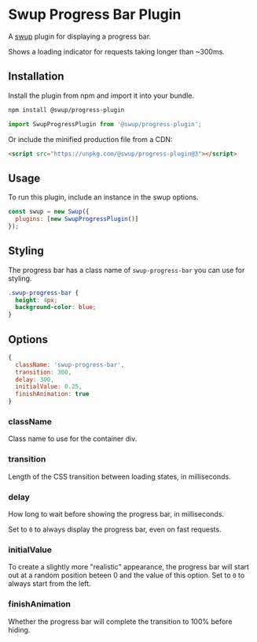# Swup Progress Bar Plugin

A [swup](https://swup.js.org) plugin for displaying a progress bar.

Shows a loading indicator for requests taking longer than ~300ms.

## Installation

Install the plugin from npm and import it into your bundle.

```bash
npm install @swup/progress-plugin
```

```js
import SwupProgressPlugin from '@swup/progress-plugin';
```

Or include the minified production file from a CDN:

```html
<script src="https://unpkg.com/@swup/progress-plugin@3"></script>
```

## Usage

To run this plugin, include an instance in the swup options.

```javascript
const swup = new Swup({
  plugins: [new SwupProgressPlugin()]
});
```

## Styling

The progress bar has a class name of `swup-progress-bar` you can use for styling.

```css
.swup-progress-bar {
  height: 4px;
  background-color: blue;
}
```

## Options

```javascript
{
  className: 'swup-progress-bar',
  transition: 300,
  delay: 300,
  initialValue: 0.25,
  finishAnimation: true
}
```

### className

Class name to use for the container div.

### transition

Length of the CSS transition between loading states, in milliseconds.

### delay

How long to wait before showing the progress bar, in milliseconds.

Set to `0` to always display the progress bar, even on fast requests.

### initialValue

To create a slightly more "realistic" appearance, the progress bar will start
out at a random position beteen 0 and the value of this option. Set to `0` to
always start from the left.

### finishAnimation

Whether the progress bar will complete the transition to 100% before hiding.
